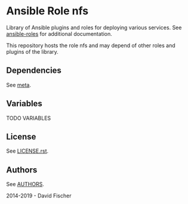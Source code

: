# Ansible Role nfs

Library of Ansible plugins and roles for deploying various services.
See [ansible-roles](https://github.com/davidfischer-ch/ansible-roles) for additional documentation.

This repository hosts the role nfs and may depend of other roles and plugins of the library.

## Dependencies

See [meta](meta/main.yml).

## Variables

TODO VARIABLES

## License

See [LICENSE.rst](LICENSE.rst).

## Authors

See [AUTHORS](AUTHORS).

2014-2019 - David Fischer
